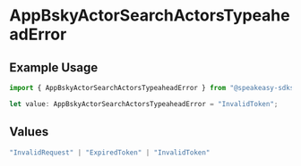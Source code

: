 # AppBskyActorSearchActorsTypeaheadError

## Example Usage

```typescript
import { AppBskyActorSearchActorsTypeaheadError } from "@speakeasy-sdks/bluesky/models/errors";

let value: AppBskyActorSearchActorsTypeaheadError = "InvalidToken";
```

## Values

```typescript
"InvalidRequest" | "ExpiredToken" | "InvalidToken"
```